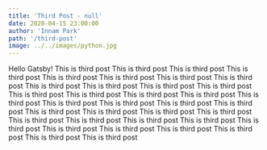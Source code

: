 ```yaml
---
title: 'Third Post - null'
date: 2020-04-15 23:00:00
author: 'Innam Park'
path: '/third-post'
image: ../../images/python.jpg
---
```


Hello Gatsby! This is third post This is third post This is third post This is third post This is third post This is third post This is third post This is third post This is third post This is third post This is third post This is third post This is third post This is third post This is third post This is third post This is third post This is third post This is third post This is third post This is third post This is third post This is third post This is third post This is third post This is third post This is third post This is third post This is third post This is third post This is third post This is third post This is third post This is third post This is third post This is third post 